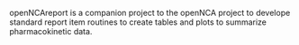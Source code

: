 openNCAreport is a companion project to the openNCA project to develope standard report item routines to create tables and plots to summarize pharmacokinetic data. 
